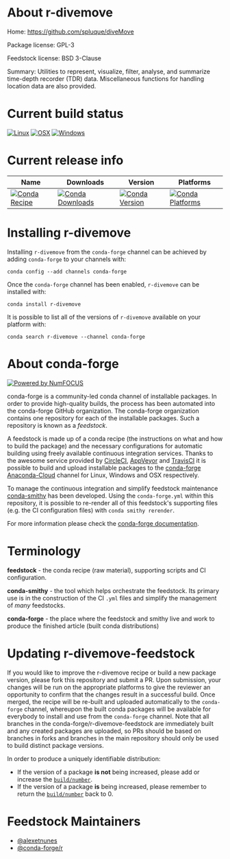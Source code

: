 <!--
# -*- mode: jinja -*-
-->

About r-divemove
================

Home: https://github.com/spluque/diveMove

Package license: GPL-3

Feedstock license: BSD 3-Clause

Summary: Utilities to represent, visualize, filter, analyse, and summarize time-depth recorder (TDR) data.  Miscellaneous functions for handling location data are also provided.



Current build status
====================

[![Linux](https://img.shields.io/circleci/project/github/conda-forge/r-divemove-feedstock/master.svg?label=Linux)](https://circleci.com/gh/conda-forge/r-divemove-feedstock)
[![OSX](https://img.shields.io/travis/conda-forge/r-divemove-feedstock/master.svg?label=macOS)](https://travis-ci.org/conda-forge/r-divemove-feedstock)
[![Windows](https://img.shields.io/appveyor/ci/conda-forge/r-divemove-feedstock/master.svg?label=Windows)](https://ci.appveyor.com/project/conda-forge/r-divemove-feedstock/branch/master)

Current release info
====================

| Name | Downloads | Version | Platforms |
| --- | --- | --- | --- |
| [![Conda Recipe](https://img.shields.io/badge/recipe-r--divemove-green.svg)](https://anaconda.org/conda-forge/r-divemove) | [![Conda Downloads](https://img.shields.io/conda/dn/conda-forge/r-divemove.svg)](https://anaconda.org/conda-forge/r-divemove) | [![Conda Version](https://img.shields.io/conda/vn/conda-forge/r-divemove.svg)](https://anaconda.org/conda-forge/r-divemove) | [![Conda Platforms](https://img.shields.io/conda/pn/conda-forge/r-divemove.svg)](https://anaconda.org/conda-forge/r-divemove) |

Installing r-divemove
=====================

Installing `r-divemove` from the `conda-forge` channel can be achieved by adding `conda-forge` to your channels with:

```
conda config --add channels conda-forge
```

Once the `conda-forge` channel has been enabled, `r-divemove` can be installed with:

```
conda install r-divemove
```

It is possible to list all of the versions of `r-divemove` available on your platform with:

```
conda search r-divemove --channel conda-forge
```


About conda-forge
=================

[![Powered by NumFOCUS](https://img.shields.io/badge/powered%20by-NumFOCUS-orange.svg?style=flat&colorA=E1523D&colorB=007D8A)](http://numfocus.org)

conda-forge is a community-led conda channel of installable packages.
In order to provide high-quality builds, the process has been automated into the
conda-forge GitHub organization. The conda-forge organization contains one repository
for each of the installable packages. Such a repository is known as a *feedstock*.

A feedstock is made up of a conda recipe (the instructions on what and how to build
the package) and the necessary configurations for automatic building using freely
available continuous integration services. Thanks to the awesome service provided by
[CircleCI](https://circleci.com/), [AppVeyor](https://www.appveyor.com/)
and [TravisCI](https://travis-ci.org/) it is possible to build and upload installable
packages to the [conda-forge](https://anaconda.org/conda-forge)
[Anaconda-Cloud](https://anaconda.org/) channel for Linux, Windows and OSX respectively.

To manage the continuous integration and simplify feedstock maintenance
[conda-smithy](https://github.com/conda-forge/conda-smithy) has been developed.
Using the ``conda-forge.yml`` within this repository, it is possible to re-render all of
this feedstock's supporting files (e.g. the CI configuration files) with ``conda smithy rerender``.

For more information please check the [conda-forge documentation](https://conda-forge.org/docs/).

Terminology
===========

**feedstock** - the conda recipe (raw material), supporting scripts and CI configuration.

**conda-smithy** - the tool which helps orchestrate the feedstock.
                   Its primary use is in the construction of the CI ``.yml`` files
                   and simplify the management of *many* feedstocks.

**conda-forge** - the place where the feedstock and smithy live and work to
                  produce the finished article (built conda distributions)


Updating r-divemove-feedstock
=============================

If you would like to improve the r-divemove recipe or build a new
package version, please fork this repository and submit a PR. Upon submission,
your changes will be run on the appropriate platforms to give the reviewer an
opportunity to confirm that the changes result in a successful build. Once
merged, the recipe will be re-built and uploaded automatically to the
`conda-forge` channel, whereupon the built conda packages will be available for
everybody to install and use from the `conda-forge` channel.
Note that all branches in the conda-forge/r-divemove-feedstock are
immediately built and any created packages are uploaded, so PRs should be based
on branches in forks and branches in the main repository should only be used to
build distinct package versions.

In order to produce a uniquely identifiable distribution:
 * If the version of a package **is not** being increased, please add or increase
   the [``build/number``](https://conda.io/docs/user-guide/tasks/build-packages/define-metadata.html#build-number-and-string).
 * If the version of a package **is** being increased, please remember to return
   the [``build/number``](https://conda.io/docs/user-guide/tasks/build-packages/define-metadata.html#build-number-and-string)
   back to 0.

Feedstock Maintainers
=====================

* [@alexetnunes](https://github.com/alexetnunes/)
* [@conda-forge/r](https://github.com/conda-forge/r/)

